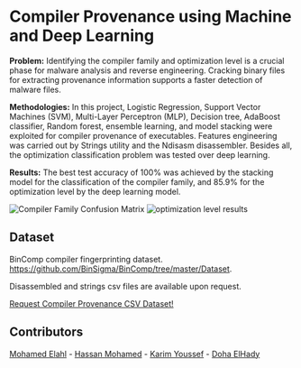 # Compiler Provenance using Machine and Deep Learning

**Problem:**
Identifying the compiler family and optimization level is a crucial phase for malware analysis and reverse engineering. Cracking binary files for extracting provenance information supports a faster detection of malware files.  


**Methodologies:**
In this project, Logistic Regression, Support Vector Machines (SVM), Multi-Layer Perceptron (MLP), Decision tree, AdaBoost classifier, Random forest, 
ensemble learning, and model stacking were exploited for compiler provenance of executables. Features engineering was carried out by Strings utility 
and the Ndisasm disassembler. Besides all, the optimization classification problem was tested over deep learning.

**Results:**
The best test accuracy of 100% was achieved by the stacking model for the classification of the compiler family, and 85.9%  for the optimization level by the deep learning model.

![Compiler Family Confusion Matrix](https://github.com/MohamedElahl/Compiler-provenance-using-machine-learning/blob/main/assets/compiler%20family%20results.png)
![optimization level results](https://github.com/MohamedElahl/Compiler-provenance-using-machine-learning/blob/main/assets/optimization%20level%20results.png)


## Dataset
BinComp compiler fingerprinting dataset. https://github.com/BinSigma/BinComp/tree/master/Dataset.

Disassembled and strings csv files are available upon request.

[Request Compiler Provenance CSV Dataset!](mailto:dohaelhady14@gmail.com,zezo.elahl@gmail.com,hassan.mohamed21997@gmail.com,karimbadreldin98@gmail.com?subject=Request%20Compiler%20Provenance%20CSV%20Dataset) 


## Contributors
[Mohamed Elahl](https://github.com/MohamedElahl) - [Hassan Mohamed](https://github.com/Hsnmhmd) - [Karim Youssef](https://github.com/KarimYoussef98) - [Doha ElHady](https://github.com/DohaElHady)
